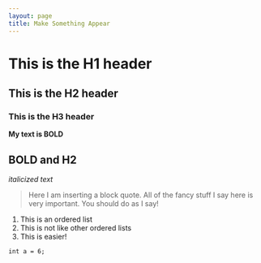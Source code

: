 ```yaml
---
layout: page
title: Make Something Appear
---
```


# This is the H1 header
## This is the H2 header
### This is the H3 header

**My text is BOLD**

## **BOLD and H2**

*italicized text*

> Here I am inserting a block quote. All of the fancy stuff I say here is very important. You should do as I say!

1. This is an ordered list
2. This is not like other ordered lists
3. This is easier!

`int a = 6;`


